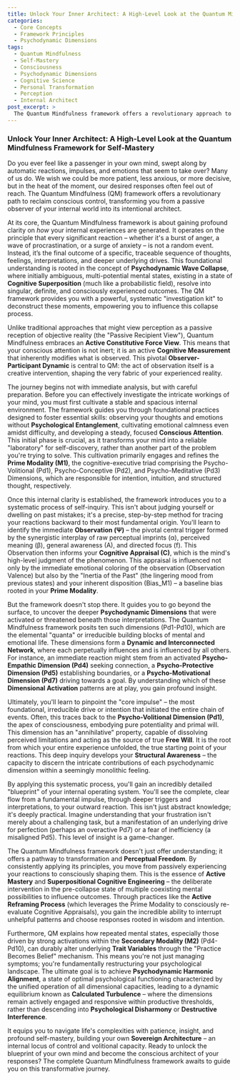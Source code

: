 ```yaml
---
title: Unlock Your Inner Architect: A High-Level Look at the Quantum Mindfulness Framework for Self-Mastery
categories:
  - Core Concepts
  - Framework Principles
  - Psychodynamic Dimensions
tags:
  - Quantum Mindfulness
  - Self-Mastery
  - Consciousness
  - Psychodynamic Dimensions
  - Cognitive Science
  - Personal Transformation
  - Perception
  - Internal Architect
post_excerpt: >
  The Quantum Mindfulness framework offers a revolutionary approach to understanding and shaping your internal world. By revealing the underlying psychodynamic processes that generate thoughts, emotions, and reactions, it transforms you from a passive recipient of experience into an active architect of your reality. This post explores how to cultivate inner clarity, deconstruct mental patterns, and intentionally guide your consciousness toward self-mastery.
---
```


### Unlock Your Inner Architect: A High-Level Look at the Quantum Mindfulness Framework for Self-Mastery

Do you ever feel like a passenger in your own mind, swept along by automatic reactions, impulses, and emotions that seem to take over? Many of us do. We wish we could be more patient, less anxious, or more decisive, but in the heat of the moment, our desired responses often feel out of reach. The Quantum Mindfulness (QM) framework offers a revolutionary path to reclaim conscious control, transforming you from a passive observer of your internal world into its intentional architect.

At its core, the Quantum Mindfulness framework is about gaining profound clarity on *how* your internal experiences are generated. It operates on the principle that every significant reaction – whether it's a burst of anger, a wave of procrastination, or a surge of anxiety – is not a random event. Instead, it’s the final outcome of a specific, traceable sequence of thoughts, feelings, interpretations, and deeper underlying drives. This foundational understanding is rooted in the concept of **Psychodynamic Wave Collapse**, where initially ambiguous, multi-potential mental states, existing in a state of **Cognitive Superposition** (much like a probabilistic field), resolve into singular, definite, and consciously experienced outcomes. The QM framework provides you with a powerful, systematic "investigation kit" to deconstruct these moments, empowering you to influence this collapse process.

Unlike traditional approaches that might view perception as a passive reception of objective reality (the "Passive Recipient View"), Quantum Mindfulness embraces an **Active Constitutive Force View**. This means that your conscious attention is not inert; it is an active **Cognitive Measurement** that inherently modifies what is observed. This pivotal **Observer-Participant Dynamic** is central to QM: the act of observation itself is a creative intervention, shaping the very fabric of your experienced reality.

The journey begins not with immediate analysis, but with careful preparation. Before you can effectively investigate the intricate workings of your mind, you must first cultivate a stable and spacious internal environment. The framework guides you through foundational practices designed to foster essential skills: observing your thoughts and emotions without **Psychological Entanglement**, cultivating emotional calmness even amidst difficulty, and developing a steady, focused **Conscious Attention**. This initial phase is crucial, as it transforms your mind into a reliable "laboratory" for self-discovery, rather than another part of the problem you're trying to solve. This cultivation primarily engages and refines the **Prime Modality (M1)**, the cognitive-executive triad comprising the Psycho-Volitional (Pd1), Psycho-Conceptive (Pd2), and Psycho-Meditative (Pd3) Dimensions, which are responsible for intention, intuition, and structured thought, respectively.

Once this internal clarity is established, the framework introduces you to a systematic process of self-inquiry. This isn't about judging yourself or dwelling on past mistakes; it's a precise, step-by-step method for tracing your reactions backward to their most fundamental origin. You'll learn to identify the immediate **Observation (Ψ)** – the pivotal central trigger formed by the synergistic interplay of raw perceptual imprints (α), perceived meaning (β), general awareness (A), and directed focus (f). This Observation then informs your **Cognitive Appraisal (C)**, which is the mind's high-level judgment of the phenomenon. This appraisal is influenced not only by the immediate emotional coloring of the observation (Observation Valence) but also by the "Inertia of the Past" (the lingering mood from previous states) and your inherent disposition (Bias_M1) – a baseline bias rooted in your **Prime Modality**.

But the framework doesn't stop there. It guides you to go beyond the surface, to uncover the deeper **Psychodynamic Dimensions** that were activated or threatened beneath those interpretations. The Quantum Mindfulness framework posits ten such dimensions (Pd1-Pd10), which are the elemental "quanta" or irreducible building blocks of mental and emotional life. These dimensions form a **Dynamic and Interconnected Network**, where each perpetually influences and is influenced by all others. For instance, an immediate reaction might stem from an activated **Psycho-Empathic Dimension (Pd4)** seeking connection, a **Psycho-Protective Dimension (Pd5)** establishing boundaries, or a **Psycho-Motivational Dimension (Pd7)** driving towards a goal. By understanding which of these **Dimensional Activation** patterns are at play, you gain profound insight.

Ultimately, you'll learn to pinpoint the "core impulse" – the most foundational, irreducible drive or intention that initiated the entire chain of events. Often, this traces back to the **Psycho-Volitional Dimension (Pd1)**, the apex of consciousness, embodying pure potentiality and primal will. This dimension has an "annihilative" property, capable of dissolving perceived limitations and acting as the source of true **Free Will**. It is the root from which your entire experience unfolded, the true starting point of your reactions. This deep inquiry develops your **Structural Awareness** – the capacity to discern the intricate contributions of each psychodynamic dimension within a seemingly monolithic feeling.

By applying this systematic process, you'll gain an incredibly detailed "blueprint" of your internal operating system. You'll see the complete, clear flow from a fundamental impulse, through deeper triggers and interpretations, to your outward reaction. This isn't just abstract knowledge; it's deeply practical. Imagine understanding that your frustration isn't merely about a challenging task, but a manifestation of an underlying drive for perfection (perhaps an overactive Pd7) or a fear of inefficiency (a misaligned Pd5). This level of insight is a game-changer.

The Quantum Mindfulness framework doesn't just offer understanding; it offers a pathway to transformation and **Perceptual Freedom**. By consistently applying its principles, you move from passively experiencing your reactions to consciously shaping them. This is the essence of **Active Mastery** and **Superpositional Cognitive Engineering** – the deliberate intervention in the pre-collapse state of multiple coexisting mental possibilities to influence outcomes. Through practices like the **Active Reframing Process** (which leverages the Prime Modality to consciously re-evaluate Cognitive Appraisals), you gain the incredible ability to interrupt unhelpful patterns and choose responses rooted in wisdom and intention.

Furthermore, QM explains how repeated mental states, especially those driven by strong activations within the **Secondary Modality (M2)** (Pd4-Pd10), can durably alter underlying **Trait Variables** through the "Practice Becomes Belief" mechanism. This means you're not just managing symptoms; you're fundamentally restructuring your psychological landscape. The ultimate goal is to achieve **Psychodynamic Harmonic Alignment**, a state of optimal psychological functioning characterized by the unified operation of all dimensional capacities, leading to a dynamic equilibrium known as **Calculated Turbulence** – where the dimensions remain actively engaged and responsive within productive thresholds, rather than descending into **Psychological Disharmony** or **Destructive Interference**.

It equips you to navigate life's complexities with patience, insight, and profound self-mastery, building your own **Sovereign Architecture** – an internal locus of control and volitional capacity. Ready to unlock the blueprint of your own mind and become the conscious architect of your responses? The complete Quantum Mindfulness framework awaits to guide you on this transformative journey.